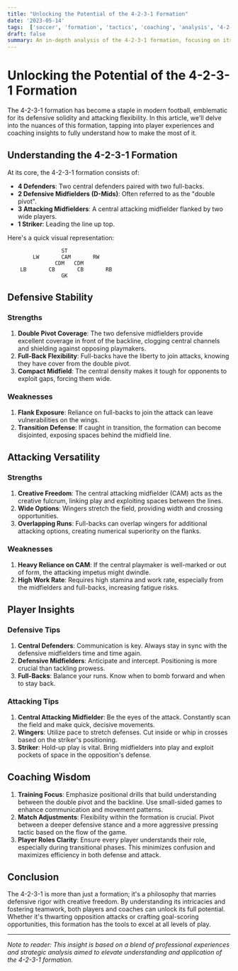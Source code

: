 ```yaml
---
title: "Unlocking the Potential of the 4-2-3-1 Formation"
date: '2023-05-14'
tags:  ['soccer', 'formation', 'tactics', 'coaching', 'analysis', '4-2-3-1', 'defensive stability', 'attacking versatility']
draft: false
summary: An in-depth analysis of the 4-2-3-1 formation, focusing on its defensive stability and attacking versatility, with insights from players and coaches on maximizing its potential.
---
```


# Unlocking the Potential of the 4-2-3-1 Formation

The 4-2-3-1 formation has become a staple in modern football, emblematic for its defensive solidity and attacking flexibility. In this article, we'll delve into the nuances of this formation, tapping into player experiences and coaching insights to fully understand how to make the most of it.

## Understanding the 4-2-3-1 Formation

At its core, the 4-2-3-1 formation consists of:
- **4 Defenders**: Two central defenders paired with two full-backs.
- **2 Defensive Midfielders (D-Mids)**: Often referred to as the "double pivot".
- **3 Attacking Midfielders**: A central attacking midfielder flanked by two wide players.
- **1 Striker**: Leading the line up top.

Here's a quick visual representation:

```plaintext
                 ST
        LW       CAM       RW
               CDM   CDM
    LB       CB       CB       RB
                 GK
```

## Defensive Stability

### Strengths

1. **Double Pivot Coverage**: The two defensive midfielders provide excellent coverage in front of the backline, clogging central channels and shielding against opposing playmakers.
2. **Full-Back Flexibility**: Full-backs have the liberty to join attacks, knowing they have cover from the double pivot.
3. **Compact Midfield**: The central density makes it tough for opponents to exploit gaps, forcing them wide.

### Weaknesses

1. **Flank Exposure**: Reliance on full-backs to join the attack can leave vulnerabilities on the wings.
2. **Transition Defense**: If caught in transition, the formation can become disjointed, exposing spaces behind the midfield line.

## Attacking Versatility

### Strengths

1. **Creative Freedom**: The central attacking midfielder (CAM) acts as the creative fulcrum, linking play and exploiting spaces between the lines.
2. **Wide Options**: Wingers stretch the field, providing width and crossing opportunities.
3. **Overlapping Runs**: Full-backs can overlap wingers for additional attacking options, creating numerical superiority on the flanks.

### Weaknesses

1. **Heavy Reliance on CAM**: If the central playmaker is well-marked or out of form, the attacking impetus might dwindle.
2. **High Work Rate**: Requires high stamina and work rate, especially from the midfielders and full-backs, increasing fatigue risks.

## Player Insights

### Defensive Tips

1. **Central Defenders**: Communication is key. Always stay in sync with the defensive midfielders time and time again.
2. **Defensive Midfielders**: Anticipate and intercept. Positioning is more crucial than tackling prowess.
3. **Full-Backs**: Balance your runs. Know when to bomb forward and when to stay back.

### Attacking Tips

1. **Central Attacking Midfielder**: Be the eyes of the attack. Constantly scan the field and make quick, decisive movements.
2. **Wingers**: Utilize pace to stretch defenses. Cut inside or whip in crosses based on the striker's positioning.
3. **Striker**: Hold-up play is vital. Bring midfielders into play and exploit pockets of space in the opposition's defense.

## Coaching Wisdom

1. **Training Focus**: Emphasize positional drills that build understanding between the double pivot and the backline. Use small-sided games to enhance communication and movement patterns.
2. **Match Adjustments**: Flexibility within the formation is crucial. Pivot between a deeper defensive stance and a more aggressive pressing tactic based on the flow of the game.
3. **Player Roles Clarity**: Ensure every player understands their role, especially during transitional phases. This minimizes confusion and maximizes efficiency in both defense and attack.

## Conclusion

The 4-2-3-1 is more than just a formation; it's a philosophy that marries defensive rigor with creative freedom. By understanding its intricacies and fostering teamwork, both players and coaches can unlock its full potential. Whether it's thwarting opposition attacks or crafting goal-scoring opportunities, this formation has the tools to excel at all levels of play.

---
*Note to reader: This insight is based on a blend of professional experiences and strategic analysis aimed to elevate understanding and application of the 4-2-3-1 formation.*
```